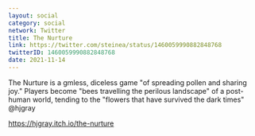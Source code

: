 ```yaml
---
layout: social
category: social
network: Twitter
title: The Nurture
link: https://twitter.com/steinea/status/1460059990882848768
twitterID: 1460059990882848768
date: 2021-11-14
---
```


The Nurture is a gmless, diceless game "of spreading pollen and sharing joy." Players become "bees travelling the perilous landscape" of a post-human world, tending to the "flowers that have survived the dark times" @hjgray

<https://hjgray.itch.io/the-nurture>
